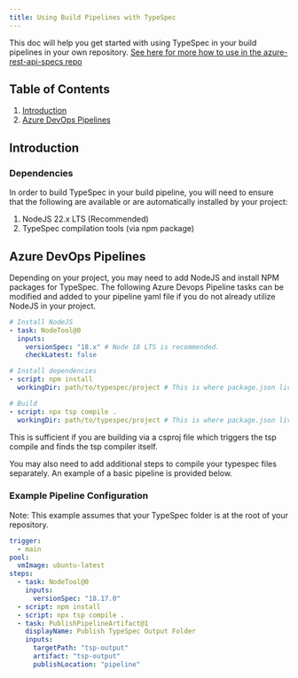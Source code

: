 ```yaml
---
title: Using Build Pipelines with TypeSpec
---
```


This doc will help you get started with using TypeSpec in your build pipelines in your own repository. [See here for more how to use in the azure-rest-api-specs repo](./checking-in-api-specs-guide.md)

## Table of Contents

1. [Introduction](#introduction)
1. [Azure DevOps Pipelines](#azure-devops-pipelines)

## Introduction

### Dependencies

In order to build TypeSpec in your build pipeline, you will need to ensure that the following are available or are automatically installed by your project:

1. NodeJS 22.x LTS (Recommended)
2. TypeSpec compilation tools (via npm package)

## Azure DevOps Pipelines

Depending on your project, you may need to add NodeJS and install NPM packages for TypeSpec.
The following Azure Devops Pipeline tasks can be modified and added to your pipeline yaml file if you do not already utilize NodeJS in your project.

```yaml title=".azure-pipelines.yml"
# Install NodeJS
- task: NodeTool@0
  inputs:
    versionSpec: "18.x" # Node 18 LTS is recommended.
    checkLatest: false

# Install dependencies
- script: npm install
  workingDir: path/to/typespec/project # This is where package.json lives for your TypeSpec project

# Build
- script: npx tsp compile .
  workingDir: path/to/typespec/project # This is where package.json lives for your TypeSpec project
```

This is sufficient if you are building via a csproj file which triggers the tsp compile and finds the tsp compiler itself.

You may also need to add additional steps to compile your typespec files separately. An example of a basic pipeline is provided below.

### Example Pipeline Configuration

Note: This example assumes that your TypeSpec folder is at the root of your repository.

```yaml title=".azure-pipelines.yml"
trigger:
  - main
pool:
  vmImage: ubuntu-latest
steps:
  - task: NodeTool@0
    inputs:
      versionSpec: "18.17.0"
  - script: npm install
  - script: npx tsp compile .
  - task: PublishPipelineArtifact@1
    displayName: Publish TypeSpec Output Folder
    inputs:
      targetPath: "tsp-output"
      artifact: "tsp-output"
      publishLocation: "pipeline"
```
